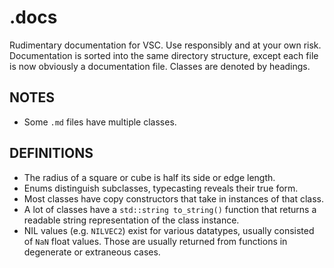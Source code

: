 # .docs

Rudimentary documentation for VSC. Use responsibly and at your own risk.  
Documentation is sorted into the same directory structure, except each file is now obviously a documentation file. Classes are denoted by headings.  

## NOTES

- Some `.md` files have multiple classes.

## DEFINITIONS

- The radius of a square or cube is half its side or edge length.
- Enums distinguish subclasses, typecasting reveals their true form.
- Most classes have copy constructors that take in instances of that class.
- A lot of classes have a `std::string to_string()` function that returns a readable string representation of the class instance.
- NIL values (e.g. `NILVEC2`) exist for various datatypes, usually consisted of `NaN` float values. Those are usually returned from functions in degenerate or extraneous cases.